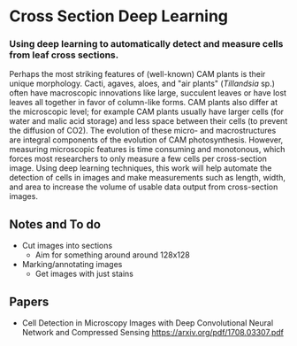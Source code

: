 # Cross Section Deep Learning
### Using deep learning to automatically detect and measure cells from leaf cross sections.

Perhaps the most striking features of (well-known) CAM plants is their unique morphology. Cacti, agaves, aloes, and "air plants" (_Tillandsia_ sp.) often have macroscopic innovations like large, succulent leaves or have lost leaves all together in favor of column-like forms. CAM plants also differ at the microscopic level; for example CAM plants usually have larger cells (for water and malic acid storage) and less space between their cells (to prevent the diffusion of CO2). The evolution of these micro- and macrostructures are integral components of the evolution of CAM photosynthesis. However, measuring microscopic features is time consuming and monotonous, which forces most researchers to only measure a few cells per cross-section image. Using deep learning techniques, this work will help automate the detection of cells in images and make measurements such as length, width, and area to increase the volume of usable data output from cross-section images.


## Notes and To do
- Cut images into sections
  - Aim for something around around 128x128
- Marking/annotating images
  - Get images with just stains


## Papers
- Cell Detection in Microscopy Images with Deep Convolutional Neural Network and Compressed Sensing
https://arxiv.org/pdf/1708.03307.pdf
